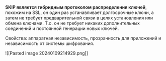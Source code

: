 **SKIP является гибридным протоколом распределения ключей**, похожим на SSL, он один раз устанавливает долгосрочные ключи, а затем не требует предварительной связи в целях установления или обмена ключами. Т.о. он не требует никаких дополнительных соединений и постоянной генерации новых ключей.

Свойства: аппаратная независимость, прозрачность для приложений и независимость от системы шифрования.

![[Pasted image 20240109214929.png]]

